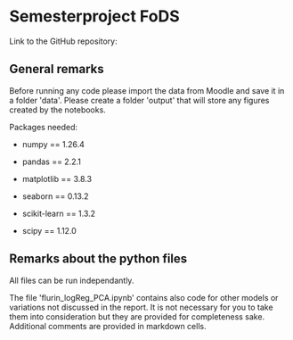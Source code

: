 # Semesterproject FoDS

Link to the GitHub repository: 

## General remarks

Before running any code please import the data from Moodle and save it in a folder 'data'. 
Please create a folder 'output' that will store any figures created by the notebooks.

Packages needed:

- numpy == 1.26.4

- pandas == 2.2.1

- matplotlib == 3.8.3

- seaborn == 0.13.2

- scikit-learn == 1.3.2

- scipy == 1.12.0

## Remarks about the python files

All files can be run independantly.

The file 'flurin_logReg_PCA.ipynb' contains also code for other models or variations not discussed in the report. 
It is not necessary for you to take them into consideration but they are provided for completeness sake. 
Additional comments are provided in markdown cells.
